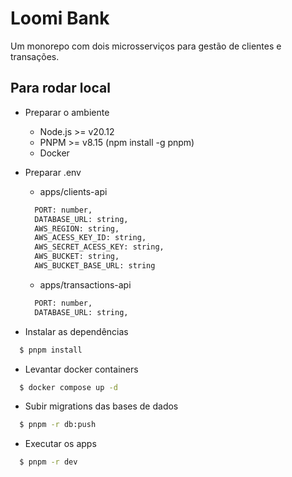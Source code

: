 # Loomi Bank

Um monorepo com dois microsserviços para gestão de clientes e transações.

## Para rodar local

- Preparar o ambiente

  - Node.js >= v20.12
  - PNPM >= v8.15 (npm install -g pnpm)
  - Docker

- Preparar .env

  - apps/clients-api

  ```sh
    PORT: number,
    DATABASE_URL: string,
    AWS_REGION: string,
    AWS_ACESS_KEY_ID: string,
    AWS_SECRET_ACESS_KEY: string,
    AWS_BUCKET: string,
    AWS_BUCKET_BASE_URL: string
  ```

  - apps/transactions-api

  ```sh
    PORT: number,
    DATABASE_URL: string,
  ```

- Instalar as dependências

```sh
  $ pnpm install
```

- Levantar docker containers

```sh
  $ docker compose up -d
```

- Subir migrations das bases de dados

```sh
  $ pnpm -r db:push
```

- Executar os apps

```sh
  $ pnpm -r dev
```
